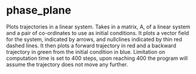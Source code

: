 # phase_plane
Plots trajectories in a linear system. Takes in a matrix, A, of a linear system and a pair of co-ordinates to use as initial conditions. It plots a vector field for the system, indicated by arrows, and nullclines indicated by thin red dashed lines. It then plots a forward trajectory in red and a backward trajectory in green from the initial condition in blue. Limitation on computation time is set to 400 steps, upon reaching 400 the program will assume the trajectory does not move any further.
